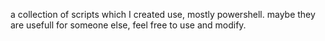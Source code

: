 a collection of scripts which I created use, mostly powershell.
maybe they are usefull for someone else, feel free to use and modify.
